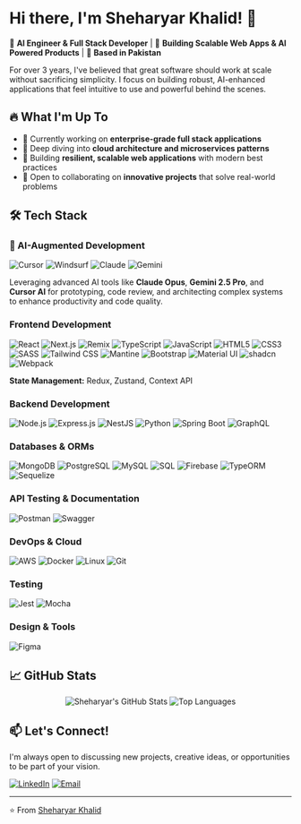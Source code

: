 # Hi there, I'm Sheharyar Khalid! 👋

🎯 **AI Engineer & Full Stack Developer** | 🚀 **Building Scalable Web Apps & AI Powered Products** | 📍 **Based in Pakistan**

For over 3 years, I've believed that great software should work at scale without sacrificing simplicity. I focus on building robust, AI-enhanced applications that feel intuitive to use and powerful behind the scenes.

## 🔥 What I'm Up To

- 💼 Currently working on **enterprise-grade full stack applications**
- 🌱 Deep diving into **cloud architecture and microservices patterns**
- 🚀 Building **resilient, scalable web applications** with modern best practices
- 🤝 Open to collaborating on **innovative projects** that solve real-world problems

## 🛠️ Tech Stack

### 🤖 AI-Augmented Development
![Cursor](https://img.shields.io/badge/Cursor%20AI-000000?style=for-the-badge)
![Windsurf](https://img.shields.io/badge/Windsurf-007AFF?style=for-the-badge)
![Claude](https://img.shields.io/badge/Claude%20Opus-9F37B2?style=for-the-badge)
![Gemini](https://img.shields.io/badge/Gemini%202.5-FFCD00?style=for-the-badge&logo=google&logoColor=black)


Leveraging advanced AI tools like **Claude Opus**, **Gemini 2.5 Pro**, and **Cursor AI** for prototyping, code review, and architecting complex systems to enhance productivity and code quality.

### Frontend Development
![React](https://img.shields.io/badge/React-61DAFB?style=for-the-badge&logo=react&logoColor=black)
![Next.js](https://img.shields.io/badge/Next.js-000000?style=for-the-badge&logo=next.js&logoColor=white)
![Remix](https://img.shields.io/badge/Remix-000000?style=for-the-badge&logo=remix&logoColor=white)
![TypeScript](https://img.shields.io/badge/TypeScript-3178C6?style=for-the-badge&logo=typescript&logoColor=white)
![JavaScript](https://img.shields.io/badge/JavaScript-F7DF1E?style=for-the-badge&logo=javascript&logoColor=black)
![HTML5](https://img.shields.io/badge/HTML5-E34F26?style=for-the-badge&logo=html5&logoColor=white)
![CSS3](https://img.shields.io/badge/CSS3-1572B6?style=for-the-badge&logo=css3&logoColor=white)
![SASS](https://img.shields.io/badge/SASS-CC6699?style=for-the-badge&logo=sass&logoColor=white)
![Tailwind CSS](https://img.shields.io/badge/Tailwind%20CSS-06B6D4?style=for-the-badge&logo=tailwind-css&logoColor=white)
![Mantine](https://img.shields.io/badge/Mantine-339AF0?style=for-the-badge)
![Bootstrap](https://img.shields.io/badge/Bootstrap-7952B3?style=for-the-badge&logo=bootstrap&logoColor=white)
![Material UI](https://img.shields.io/badge/Material%20UI-007FFF?style=for-the-badge&logo=mui&logoColor=white)
![shadcn](https://img.shields.io/badge/shadcn-000000?style=for-the-badge)
![Webpack](https://img.shields.io/badge/Webpack-8DD6F9?style=for-the-badge&logo=webpack&logoColor=black)

**State Management:** Redux, Zustand, Context API

### Backend Development
![Node.js](https://img.shields.io/badge/Node.js-339933?style=for-the-badge&logo=node.js&logoColor=white)
![Express.js](https://img.shields.io/badge/Express.js-000000?style=for-the-badge&logo=express&logoColor=white)
![NestJS](https://img.shields.io/badge/NestJS-E0234E?style=for-the-badge&logo=nestjs&logoColor=white)
![Python](https://img.shields.io/badge/Python-3776AB?style=for-the-badge&logo=python&logoColor=white)
![Spring Boot](https://img.shields.io/badge/Spring%20Boot-6DB33F?style=for-the-badge&logo=springboot&logoColor=white)
![GraphQL](https://img.shields.io/badge/GraphQL-E10098?style=for-the-badge&logo=graphql&logoColor=white)

### Databases & ORMs
![MongoDB](https://img.shields.io/badge/MongoDB-47A248?style=for-the-badge&logo=mongodb&logoColor=white)
![PostgreSQL](https://img.shields.io/badge/PostgreSQL-4169E1?style=for-the-badge&logo=postgresql&logoColor=white)
![MySQL](https://img.shields.io/badge/MySQL-4479A1?style=for-the-badge&logo=mysql&logoColor=white)
![SQL](https://img.shields.io/badge/SQL-003B57?style=for-the-badge&logo=sql&logoColor=white)
![Firebase](https://img.shields.io/badge/Firebase-FFCA28?style=for-the-badge&logo=firebase&logoColor=black)
![TypeORM](https://img.shields.io/badge/TypeORM-FE0902?style=for-the-badge)
![Sequelize](https://img.shields.io/badge/Sequelize-52B0E7?style=for-the-badge&logo=sequelize&logoColor=white)

### API Testing & Documentation
![Postman](https://img.shields.io/badge/Postman-FF6C37?style=for-the-badge&logo=postman&logoColor=white)
![Swagger](https://img.shields.io/badge/Swagger-85EA2D?style=for-the-badge&logo=swagger&logoColor=black)

### DevOps & Cloud
![AWS](https://img.shields.io/badge/AWS-232F3E?style=for-the-badge&logo=amazon-aws&logoColor=white)
![Docker](https://img.shields.io/badge/Docker-2496ED?style=for-the-badge&logo=docker&logoColor=white)
![Linux](https://img.shields.io/badge/Linux-FCC624?style=for-the-badge&logo=linux&logoColor=black)
![Git](https://img.shields.io/badge/Git-F05032?style=for-the-badge&logo=git&logoColor=white)

### Testing
![Jest](https://img.shields.io/badge/Jest-C21325?style=for-the-badge&logo=jest&logoColor=white)
![Mocha](https://img.shields.io/badge/Mocha-8D6748?style=for-the-badge&logo=mocha&logoColor=white)

### Design & Tools
![Figma](https://img.shields.io/badge/Figma-F24E1E?style=for-the-badge&logo=figma&logoColor=white)

## 📈 GitHub Stats

<p align="center">
  <img src="https://github-readme-stats.vercel.app/api?username=sheharyar-khalid&show_icons=true&theme=radical" alt="Sheharyar's GitHub Stats" />
  <img src="https://github-readme-stats.vercel.app/api/top-langs/?username=sheharyar-khalid&layout=compact&theme=radical" alt="Top Languages" />
</p>

## 📫 Let's Connect!

I'm always open to discussing new projects, creative ideas, or opportunities to be part of your vision.

[![LinkedIn](https://img.shields.io/badge/LinkedIn-0A66C2?style=for-the-badge&logo=linkedin&logoColor=white)](https://linkedin.com/in/sheharyarkhalid)
[![Email](https://img.shields.io/badge/Email-D14836?style=for-the-badge&logo=gmail&logoColor=white)](mailto:sheharyarkhalid154@gmail.com)

---

⭐️ From [Sheharyar Khalid](https://github.com/main03)
